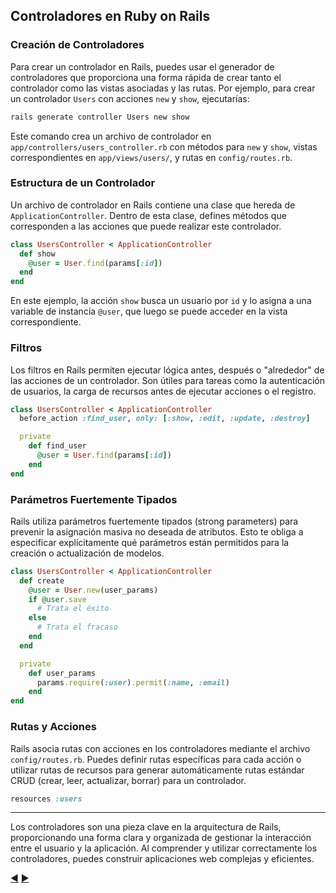 ## Controladores en Ruby on Rails

### Creación de Controladores

Para crear un controlador en Rails, puedes usar el generador de controladores que proporciona una forma rápida de crear tanto el controlador como las vistas asociadas y las rutas. Por ejemplo, para crear un controlador `Users` con acciones `new` y `show`, ejecutarías:

```sh
rails generate controller Users new show
```

Este comando crea un archivo de controlador en `app/controllers/users_controller.rb` con métodos para `new` y `show`, vistas correspondientes en `app/views/users/`, y rutas en `config/routes.rb`.

### Estructura de un Controlador

Un archivo de controlador en Rails contiene una clase que hereda de `ApplicationController`. Dentro de esta clase, defines métodos que corresponden a las acciones que puede realizar este controlador.

```ruby
class UsersController < ApplicationController
  def show
    @user = User.find(params[:id])
  end
end
```

En este ejemplo, la acción `show` busca un usuario por `id` y lo asigna a una variable de instancia `@user`, que luego se puede acceder en la vista correspondiente.

### Filtros

Los filtros en Rails permiten ejecutar lógica antes, después o "alrededor" de las acciones de un controlador. Son útiles para tareas como la autenticación de usuarios, la carga de recursos antes de ejecutar acciones o el registro.

```ruby
class UsersController < ApplicationController
  before_action :find_user, only: [:show, :edit, :update, :destroy]

  private
    def find_user
      @user = User.find(params[:id])
    end
end
```

### Parámetros Fuertemente Tipados

Rails utiliza parámetros fuertemente tipados (strong parameters) para prevenir la asignación masiva no deseada de atributos. Esto te obliga a especificar explícitamente qué parámetros están permitidos para la creación o actualización de modelos.

```ruby
class UsersController < ApplicationController
  def create
    @user = User.new(user_params)
    if @user.save
      # Trata el éxito
    else
      # Trata el fracaso
    end
  end

  private
    def user_params
      params.require(:user).permit(:name, :email)
    end
end
```

### Rutas y Acciones

Rails asocia rutas con acciones en los controladores mediante el archivo `config/routes.rb`. Puedes definir rutas específicas para cada acción o utilizar rutas de recursos para generar automáticamente rutas estándar CRUD (crear, leer, actualizar, borrar) para un controlador.

```ruby
resources :users
```

---

Los controladores son una pieza clave en la arquitectura de Rails, proporcionando una forma clara y organizada de gestionar la interacción entre el usuario y la aplicación. Al comprender y utilizar correctamente los controladores, puedes construir aplicaciones web complejas y eficientes.

[:arrow_backward:](24-Vistas.md) [:arrow_forward:](26-Rutas.md)
